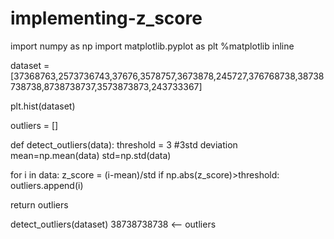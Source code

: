 # implementing-z_score

import numpy as np
import matplotlib.pyplot as plt
%matplotlib inline

dataset = [37368763,2573736743,37676,3578757,3673878,245727,376768738,38738738738,8738738737,3573873873,243733367]

plt.hist(dataset)

outliers = []

def detect_outliers(data):
  threshold = 3 #3std deviation
  mean=np.mean(data)
  std=np.std(data)

  for i in data:
    z_score = (i-mean)/std
    if np.abs(z_score)>threshold:
      outliers.append(i)

  return outliers

detect_outliers(dataset)
	38738738738 <-- outliers
